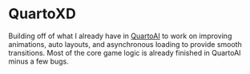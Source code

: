 # QuartoXD

Building off of what I already have in [QuartoAI](https://github.com/logicxd/QuartoAI) to work on improving animations, auto layouts, and asynchronous loading to provide smooth transitions. Most of the core game logic is already finished in QuartoAI minus a few bugs. 

